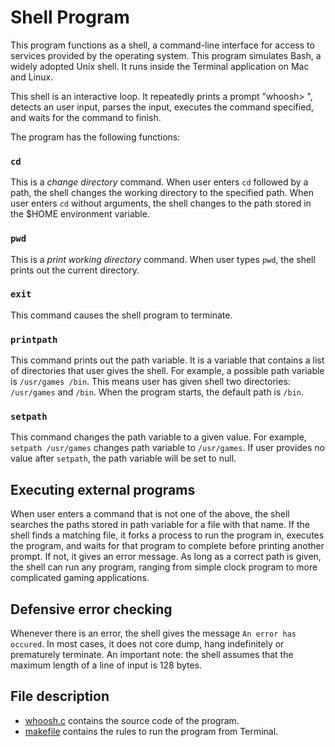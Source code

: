# Shell Program

This program functions as a shell, a command-line interface for access to services provided by the operating system. This program simulates Bash, a widely adopted Unix shell. It runs inside the Terminal application on Mac and Linux. 

This shell is an interactive loop. It repeatedly prints a prompt "whoosh> ", detects an user input, parses the input, executes the command specified, and waits for the command to finish. 

The program has the following functions:

### `cd`
This is a *change directory* command. When user enters `cd` followed by a path, the shell changes the working directory to the specified path. When user enters `cd` without arguments, the shell changes to the path stored in the $HOME environment variable.


### `pwd`
This is a *print working directory* command. When user types `pwd`, the shell prints out the current directory.


### `exit`
This command causes the shell program to terminate.


### `printpath`
This command prints out the path variable. It is a variable that contains a list of directories that user gives the shell. For example, a possible path variable is `/usr/games /bin`. This means user has given shell two directories: `/usr/games` and `/bin`. When the program starts, the default path is `/bin`.


### `setpath`
This command changes the path variable to a given value. For example, `setpath /usr/games` changes path variable to `/usr/games`. If user provides no value after `setpath`, the path variable will be set to null.


## Executing external programs
When user enters a command that is not one of the above, the shell searches the paths stored in path variable for a file with that name. If the shell finds a matching file, it forks a process to run the program in, executes the program,
and waits for that program to complete before printing another prompt. If not, it gives an error message. As long as a correct path is given, the shell can run any program, ranging from simple clock program to more complicated gaming applications. 


## Defensive error checking  
Whenever there is an error, the shell gives the message `An error has occured`. In most cases, it does not core dump, hang indefinitely or prematurely terminate. An important note: the shell assumes that the maximum length of a line of input is 128 bytes.


## File description
* [whoosh.c](https://github.com/vantrinh7/ShellProgram/blob/master/whoosh.c) contains the source code of the program.
* [makefile](https://github.com/vantrinh7/ShellProgram/blob/master/makefile) contains the rules to run the program from Terminal.
